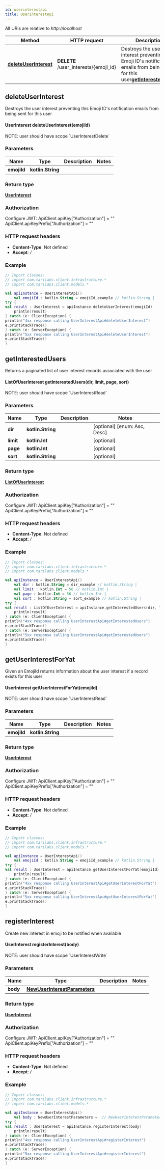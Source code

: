 ```yaml
---
id: userinterestapi
title: UserInterestApi
---
```



All URIs are relative to *http://localhost*

Method | HTTP request | Description
------------- | ------------- | -------------
[**deleteUserInterest**](UserInterestApi.md#deleteUserInterest) | **DELETE** /user_interests/{emoji_id} | Destroys the user interest preventing this Emoji ID&#39;s notification emails from being sent for this user[**getInterestedUsers**](UserInterestApi.md#getInterestedUsers) | **GET** /user_interests | Returns a paginated list of user interest records associated with the user[**getUserInterestForYat**](UserInterestApi.md#getUserInterestForYat) | **GET** /user_interests/{emoji_id} | Given an EmojiId returns information about the user interest if a record exists for this user[**registerInterest**](UserInterestApi.md#registerInterest) | **POST** /user_interests | Create new interest in emoji to be notified when available


## deleteUserInterest

Destroys the user interest preventing this Emoji ID&#39;s notification emails from being sent for this user

#### UserInterest deleteUserInterest(emojiId)


NOTE: user should have scope &#x60;UserInterestDelete&#x60;

### Parameters

Name | Type | Description  | Notes
------------- | ------------- | ------------- | -------------
 **emojiId** | **kotlin.String**|  |

### Return type


[**UserInterest**](../sdk_kotlin_index#UserInterest)


### Authorization


Configure JWT:
    ApiClient.apiKey["Authorization"] = ""
    ApiClient.apiKeyPrefix["Authorization"] = ""

### HTTP request headers

 - **Content-Type**: Not defined
 - **Accept**: */*

### Example

```kotlin
// Import classes:
// import com.tarilabs.client.infrastructure.*
// import com.tarilabs.client.models.*

val apiInstance = UserInterestApi()
    val emojiId : kotlin.String = emojiId_example // kotlin.String | 
try {
val result : UserInterest = apiInstance.deleteUserInterest(emojiId)
    println(result)
} catch (e: ClientException) {
println("4xx response calling UserInterestApi#deleteUserInterest")
e.printStackTrace()
} catch (e: ServerException) {
println("5xx response calling UserInterestApi#deleteUserInterest")
e.printStackTrace()
}
```


## getInterestedUsers

Returns a paginated list of user interest records associated with the user

#### ListOfUserInterest getInterestedUsers(dir, limit, page, sort)


NOTE: user should have scope &#x60;UserInterestRead&#x60;

### Parameters

Name | Type | Description  | Notes
------------- | ------------- | ------------- | -------------
 **dir** | **kotlin.String**|  | [optional] [enum: Asc, Desc]
 **limit** | **kotlin.Int**|  | [optional]
 **page** | **kotlin.Int**|  | [optional]
 **sort** | **kotlin.String**|  | [optional]

### Return type


[**ListOfUserInterest**](../sdk_kotlin_index#ListOfUserInterest)


### Authorization


Configure JWT:
    ApiClient.apiKey["Authorization"] = ""
    ApiClient.apiKeyPrefix["Authorization"] = ""

### HTTP request headers

 - **Content-Type**: Not defined
 - **Accept**: */*

### Example

```kotlin
// Import classes:
// import com.tarilabs.client.infrastructure.*
// import com.tarilabs.client.models.*

val apiInstance = UserInterestApi()
    val dir : kotlin.String = dir_example // kotlin.String | 
    val limit : kotlin.Int = 56 // kotlin.Int | 
    val page : kotlin.Int = 56 // kotlin.Int | 
    val sort : kotlin.String = sort_example // kotlin.String | 
try {
val result : ListOfUserInterest = apiInstance.getInterestedUsers(dir, limit, page, sort)
    println(result)
} catch (e: ClientException) {
println("4xx response calling UserInterestApi#getInterestedUsers")
e.printStackTrace()
} catch (e: ServerException) {
println("5xx response calling UserInterestApi#getInterestedUsers")
e.printStackTrace()
}
```


## getUserInterestForYat

Given an EmojiId returns information about the user interest if a record exists for this user

#### UserInterest getUserInterestForYat(emojiId)


NOTE: user should have scope &#x60;UserInterestRead&#x60;

### Parameters

Name | Type | Description  | Notes
------------- | ------------- | ------------- | -------------
 **emojiId** | **kotlin.String**|  |

### Return type


[**UserInterest**](../sdk_kotlin_index#UserInterest)


### Authorization


Configure JWT:
    ApiClient.apiKey["Authorization"] = ""
    ApiClient.apiKeyPrefix["Authorization"] = ""

### HTTP request headers

 - **Content-Type**: Not defined
 - **Accept**: */*

### Example

```kotlin
// Import classes:
// import com.tarilabs.client.infrastructure.*
// import com.tarilabs.client.models.*

val apiInstance = UserInterestApi()
    val emojiId : kotlin.String = emojiId_example // kotlin.String | 
try {
val result : UserInterest = apiInstance.getUserInterestForYat(emojiId)
    println(result)
} catch (e: ClientException) {
println("4xx response calling UserInterestApi#getUserInterestForYat")
e.printStackTrace()
} catch (e: ServerException) {
println("5xx response calling UserInterestApi#getUserInterestForYat")
e.printStackTrace()
}
```


## registerInterest

Create new interest in emoji to be notified when available

#### UserInterest registerInterest(body)


NOTE: user should have scope &#x60;UserInterestWrite&#x60;

### Parameters

Name | Type | Description  | Notes
------------- | ------------- | ------------- | -------------
 **body** | [**NewUserInterestParameters**](../sdk_kotlin_index#NewUserInterestParameters)|  |

### Return type


[**UserInterest**](../sdk_kotlin_index#UserInterest)


### Authorization


Configure JWT:
    ApiClient.apiKey["Authorization"] = ""
    ApiClient.apiKeyPrefix["Authorization"] = ""

### HTTP request headers

 - **Content-Type**: Not defined
 - **Accept**: */*

### Example

```kotlin
// Import classes:
// import com.tarilabs.client.infrastructure.*
// import com.tarilabs.client.models.*

val apiInstance = UserInterestApi()
    val body : NewUserInterestParameters =  // NewUserInterestParameters | 
try {
val result : UserInterest = apiInstance.registerInterest(body)
    println(result)
} catch (e: ClientException) {
println("4xx response calling UserInterestApi#registerInterest")
e.printStackTrace()
} catch (e: ServerException) {
println("5xx response calling UserInterestApi#registerInterest")
e.printStackTrace()
}
```

